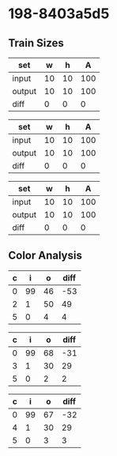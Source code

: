 # 198-8403a5d5
## Train Sizes

|set|w|h|A|
|---|---|---|---|
|input|10|10|100|
|output|10|10|100|
|diff|0|0|0|


|set|w|h|A|
|---|---|---|---|
|input|10|10|100|
|output|10|10|100|
|diff|0|0|0|


|set|w|h|A|
|---|---|---|---|
|input|10|10|100|
|output|10|10|100|
|diff|0|0|0|


## Color Analysis

|c|i|o|diff|
|---|---|---|---|
|0|99|46|-53|
|2|1|50|49|
|5|0|4|4|


|c|i|o|diff|
|---|---|---|---|
|0|99|68|-31|
|3|1|30|29|
|5|0|2|2|


|c|i|o|diff|
|---|---|---|---|
|0|99|67|-32|
|4|1|30|29|
|5|0|3|3|

